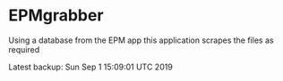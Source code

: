 # EPMgrabber
Using a database from the EPM app this application scrapes the files as required


Latest backup: Sun Sep 1 15:09:01 UTC 2019
